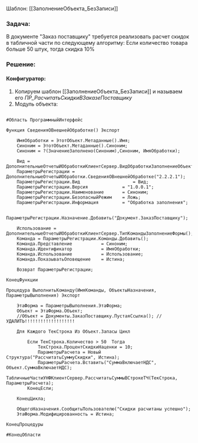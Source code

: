 Шаблон: [[ЗаполнениеОбъекта_БезЗаписи]]
### Задача:

В документе "Заказ поставщику" требуется реализовать расчет скидок в табличной части по следующему алгоритму: Если количество товара больше 50 штук, тогда скидка 10%
### Решение:

#### Конфигуратор:

1. Копируем шаблон [[ЗаполнениеОбъекта_БезЗаписи]] и называем его *ПР_РасчитатьСкидкиВЗаказеПоставщику*
2. Модуль объекта:
```bsl

#Область ПрограммныйИнтерфейс

Функция СведенияОВнешнейОбработке() Экспорт
	
	ИмяОбработки = ЭтотОбъект.Метаданные().Имя; 
	Синоним = ЭтотОбъект.Метаданные().Синоним; 
	Синоним = ?(ЗначениеЗаполнено(Синоним),Синоним, ИмяОбработки);
	
	Вид = ДополнительныеОтчетыИОбработкиКлиентСервер.ВидОбработкиЗаполнениеОбъекта();
	ПараметрыРегистрации = ДополнительныеОтчетыИОбработки.СведенияОВнешнейОбработке("2.2.2.1");
	ПараметрыРегистрации.Вид					= Вид;
	ПараметрыРегистрации.Версия				= "1.0.0.1";
	ПараметрыРегистрации.Наименование		= Синоним;
	ПараметрыРегистрации.БезопасныйРежим	= Ложь;
	ПараметрыРегистрации.Информация			= "Обработка заполнения";
	
	ПараметрыРегистрации.Назначение.Добавить("Документ.ЗаказПоставщику");
	
	Использование = ДополнительныеОтчетыИОбработкиКлиентСервер.ТипКомандыЗаполнениеФормы();
	Команда = ПараметрыРегистрации.Команды.Добавить();
	Команда.Представление			= Синоним;
	Команда.Идентификатор			= ИмяОбработки;
	Команда.Использование			= Использование;
	Команда.ПоказыватьОповещение	= Истина;
	
	Возврат ПараметрыРегистрации; 
	
КонецФункции

Процедура ВыполнитьКоманду(ИмяКоманды, ОбъектыНазначения, ПараметрыВыполнения) Экспорт
	
	ЭтаФорма = ПараметрыВыполнения.ЭтаФорма;
	Объект = ЭтаФорма.Объект;
	//Объект = Документы.ЗаказПоставщику.ПустаяСсылка(); // УДАЛИТЬ!!!!!!!!!!!!!!!!!!!
	
	Для Каждого ТекСтрока Из Объект.Запасы Цикл
		
		Если ТекСтрока.Количество > 50  Тогда
			ТекСтрока.ПроцентСкидкиНаценки = 10;
			ПараметрыРасчета = Новый Структура("РассчитатьСуммуСкидки", Истина);
			ПараметрыРасчета.Вставить("СуммаВключаетНДС", Объект.СуммаВключаетНДС);
			ТабличныеЧастиУНФКлиентСервер.РассчитатьСуммыВСтрокеТЧ(ТекСтрока, ПараметрыРасчета);
		КонецЕсли;
		
	КонецЦикла;
	
	ОбщегоНазначения.СообщитьПользователю("Скидки расчитаны успешно");
	ЭтаФорма.Модифицированность = Истина;
	
КонецПроцедуры

#КонецОбласти
```